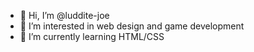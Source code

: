 - 👋 Hi, I’m @luddite-joe
- 👀 I’m interested in web design and game development
- 🌱 I’m currently learning HTML/CSS

<!---
luddite-joe/luddite-joe is a ✨ special ✨ repository because its `README.md` (this file) appears on your GitHub profile.
You can click the Preview link to take a look at your changes.
--->
